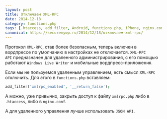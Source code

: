 ```yaml
---
layout: post
title: Отключаем XML-RPC
date: 2014-12-18
category: functions.php
tags: [.htaccess, add_filter, Android, functions.php, iPhone, nginx.conf, Windows Live Writer, WLW, XML-RPC, xmlrpc_enabled, xmlrpc.php]
canonical: https://securemywp.ru/2014/12/18/отключаем-xml-rpc/
---
```


Протокол <code>XML-RPC</code>, став более безопасным, теперь включен в вордпрессе по умолчанию в настройках не отключается. <code>XML-RPC API</code> предназначен для удаленного администрирования, с его помощью работают `Windows Live Writer` и мобильные вордпресс-приложения.

Если мы не пользуемся удаленным управлением, есть смысл `XML-RPC` отключить. Для этого в `functions.php` вставляем:

```php
add_filter('xmlrpc_enabled', '__return_false');
```

А можно, уже привычно, закрыть доступ к файлу `xmlrpc.php` либо в `.htaccess`, либо в `nginx.conf`.

А для удаленного управления лучше использовать `JSON API`.
